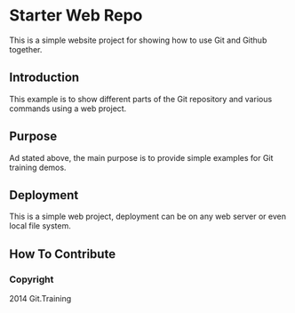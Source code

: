 # Starter Web Repo

This is a simple website project for
showing how to use Git and Github together.

## Introduction

This example is to show different parts of the
Git repository and various commands using
a web project.

## Purpose

Ad stated above, the main purpose is to
provide simple examples for Git training demos.

## Deployment

This is a simple web project, deployment can be
on any web server or even local file system.

## How To Contribute

### Copyright

2014 Git.Training
